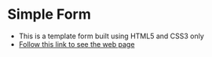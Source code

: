 # Simple Form

- This is a template form built using HTML5 and CSS3 only
- [Follow this link to see the web page](https://amrfayez247.github.io/basicForm/index.html)

